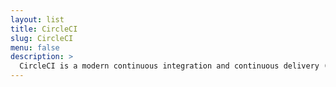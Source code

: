 ```yaml
---
layout: list
title: CircleCI
slug: CircleCI
menu: false
description: >
  CircleCI is a modern continuous integration and continuous delivery (CI/CD) platform that automates build, test, and deployment of software.
---
```

